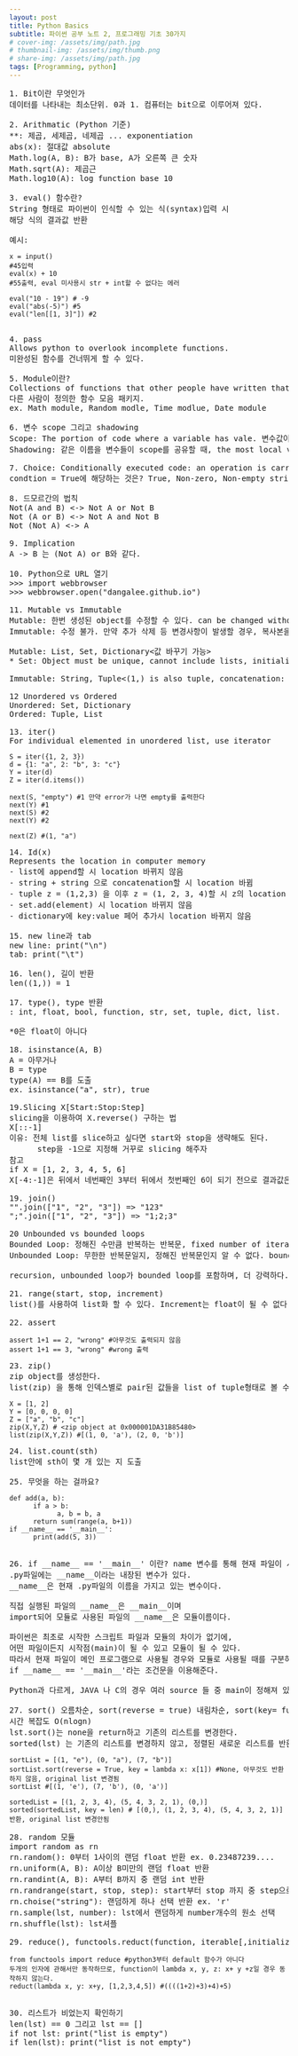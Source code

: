 ```yaml
---
layout: post
title: Python Basics
subtitle: 파이썬 공부 노트 2, 프로그래밍 기초 30가지
# cover-img: /assets/img/path.jpg
# thumbnail-img: /assets/img/thumb.png
# share-img: /assets/img/path.jpg
tags: [Programming, python]
---
```

<pre>
1. Bit이란 무엇인가
데이터를 나타내는 최소단위. 0과 1. 컴퓨터는 bit으로 이루어져 있다.

2. Arithmatic (Python 기준)
**: 제곱, 세제곱, 네제곱 ... exponentiation
abs(x): 절대값 absolute
Math.log(A, B): B가 base, A가 오른쪽 큰 숫자
Math.sqrt(A): 제곱근
Math.log10(A): log function base 10

3. eval() 함수란?
String 형태로 파이썬이 인식할 수 있는 식(syntax)입력 시
해당 식의 결과값 반환

예시:
</pre>
```
x = input()
#45입력
eval(x) + 10
#55출력, eval 미사용시 str + int할 수 없다는 에러

eval("10 - 19") # -9
eval("abs(-5)") #5
eval("len[[1, 3]"]) #2
```

<pre>

4. pass
Allows python to overlook incomplete functions.
미완성된 함수를 건너뛰게 할 수 있다.

5. Module이란?
Collections of functions that other people have written that programmers find useful.
다른 사람이 정의한 함수 모음 패키지.
ex. Math module, Random modle, Time modlue, Date module

6. 변수 scope 그리고 shadowing
Scope: The portion of code where a variable has vale. 변수값이 적용되는 코드 구역
Shadowing: 같은 이름을 변수들이 scope를 공유할 때, the most local variable is the one that owns the scope.

7. Choice: Conditionally executed code: an operation is carried out only when some condition is true
condtion = True에 해당하는 것은? True, Non-zero, Non-empty string, 그리고 Non-empty List

8. 드모르간의 법칙
Not(A and B) <-> Not A or Not B
Not (A or B) <-> Not A and Not B
Not (Not A) <-> A

9. Implication
A -> B 는 (Not A) or B와 같다.

10. Python으로 URL 열기
>>> import webbrowser
>>> webbrowser.open("dangalee.github.io")

11. Mutable vs Immutable
Mutable: 한번 생성된 object를 수정할 수 있다. can be changed without making a copy. 기존 list, set, dictionary에서 element 추가 및 삭제를 할 경우, 같은 메모리 위치로 유지된다. memory location will also be same. 
Immutable: 수정 불가. 만약 추가 삭제 등 변경사항이 발생할 경우, 복사본을 생성해야 한다. 간단히 tuple을 list로 만들고 list에서 변경 및 수정한 뒤 다시 tuple로 바꿔줘야 한다.

Mutable: List<append, concatenation: +, replication: *>, Set<add, union: +, intersection>, Dictionary<값 바꾸기 가능>
* Set: Object must be unique, cannot include lists, initialize with set(), {1,2} == {2,1} == {2, 2, 1}

Immutable: String<concatenation: +, replication: *>, Tuple<(1,) is also tuple, concatenation: +, replication: *,(3) is not tuple but integer>

12 Unordered vs Ordered
Unordered: Set, Dictionary
Ordered: Tuple, List

13. iter()
For individual elemented in unordered list, use iterator
</pre>

```
S = iter({1, 2, 3})
d = {1: "a", 2: "b", 3: "c"}
Y = iter(d)
Z = iter(d.items())

next(S, "empty") #1 만약 error가 나면 empty를 출력한다
next(Y) #1
next(S) #2
next(Y) #2

next(Z) #(1, "a")
```

<pre>
14. Id(x)
Represents the location in computer memory
- list에 append할 시 location 바뀌지 않음
- string + string 으로 concatenation할 시 location 바뀜
- tuple z = (1,2,3) 을 이후 z = (1, 2, 3, 4)할 시 z의 location 바뀜
- set.add(element) 시 location 바뀌지 않음
- dictionary에 key:value 페어 추가시 location 바뀌지 않음

15. new line과 tab
new line: print("\n")
tab: print("\t")

16. len(), 길이 반환
len((1,)) = 1

17. type(), type 반환
: int, float, bool, function, str, set, tuple, dict, list. 

*0은 float이 아니다

18. isinstance(A, B)
A = 아무거나
B = type
type(A) == B를 도출
ex. isinstance("a", str), true

19.Slicing X[Start:Stop:Step]
slicing을 이용하여 X.reverse() 구하는 법 
X[::-1]
이유: 전체 list를 slice하고 싶다면 start와 stop을 생략해도 된다.
      step을 -1으로 지정해 거꾸로 slicing 해주자
참고
if X = [1, 2, 3, 4, 5, 6]
X[-4:-1]은 뒤에서 네번째인 3부터 뒤에서 첫번째인 6이 되기 전으로 결과값은 [3, 4, 5]이다.

19. join()
"".join(["1", "2", "3"]) => "123"
";".join(["1", "2", "3"]) => "1;2;3"

20 Unbounded vs bounded loops
Bounded Loop: 정해진 수만큼 반복하는 반복문, fixed number of iterations 예시: for i in range(start, end, increment)
Unbounded Loop: 무한한 반복문일지, 정해진 반복문인지 알 수 없다. bounded보다 강력한 반복문. 예시 for i in x

recursion, unbounded loop가 bounded loop를 포함하며, 더 강력하다.

21. range(start, stop, increment)
list()를 사용하여 list화 할 수 있다. Increment는 float이 될 수 없다.

22. assert <Boolean> <expression>
</pre>

```
assert 1+1 == 2, "wrong" #아무것도 출력되지 않음
assert 1+1 == 3, "wrong" #wrong 출력
```

<pre>
23. zip()
zip object를 생성한다.
list(zip) 을 통해 인덱스별로 pair된 값들을 list of tuple형태로 볼 수 있다.
</pre>

```
X = [1, 2]
Y = [0, 0, 0, 0]
Z = ["a", "b", "c"]
zip(X,Y,Z) # <zip object at 0x000001DA31B85480>
list(zip(X,Y,Z)) #[(1, 0, 'a'), (2, 0, 'b')] 
```

<pre>
24. list.count(sth)
list안에 sth이 몇 개 있는 지 도출

25. 무엇을 하는 걸까요?
</pre>

```
def add(a, b):
      if a > b:
            a, b = b, a
      return sum(range(a, b+1))
if __name__ == '__main__':
      print(add(5, 3))
```

<pre>

26. if __name__ == '__main__' 이란? name 변수를 통해 현재 파일이 시작점인지, 모듈인지 확인
.py파일에는 __name__이라는 내장된 변수가 있다.
__name__은 현재 .py파일의 이름을 가지고 있는 변수이다.

직접 실행된 파일의 __name__은 __main__이며
import되어 모듈로 사용된 파일의 __name__은 모듈이름이다.

파이썬은 최초로 시작한 스크립트 파일과 모듈의 차이가 없기에,
어떤 파일이든지 시작점(main)이 될 수 있고 모듈이 될 수 있다. 
따라서 현재 파일이 메인 프로그램으로 사용될 경우와 모듈로 사용될 때를 구분하기 위해 
if __name__ == '__main__'라는 조건문을 이용해준다.

Python과 다르게, JAVA 나 C의 경우 여러 source 들 중 main이 정해져 있다. 시작점이 정해져 있다는 뜻이다.

27. sort() 오름차순, sort(reverse = true) 내림차순, sort(key= function)
시간 복잡도 O(nlogn)
lst.sort()는 none을 return하고 기존의 리스트를 변경한다.
sorted(lst) 는 기존의 리스트를 변경하지 않고, 정렬된 새로운 리스트를 반환한다.
</pre>

```
sortList = [(1, "e"), (0, "a"), (7, "b")]
sortList.sort(reverse = True, key = lambda x: x[1]) #None, 아무것도 반환하지 않음, original list 변경됨
sortList #[(1, 'e'), (7, 'b'), (0, 'a')]

sortedList = [(1, 2, 3, 4), (5, 4, 3, 2, 1), (0,)]
sorted(sortedList, key = len) # [(0,), (1, 2, 3, 4), (5, 4, 3, 2, 1)] 반환, original list 변경안됨
```

<pre>
28. random 모듈
import random as rn
rn.random(): 0부터 1사이의 랜덤 float 반환 ex. 0.23487239....
rn.uniform(A, B): A이상 B미만의 랜덤 float 반환
rn.randint(A, B): A부터 B까지 중 랜덤 int 반환
rn.randrange(start, stop, step): start부터 stop 까지 중 step으로 만들어지는 랜덤 int 반환
rn.choise("string"): 랜덤하게 하나 선택 반환 ex. 'r'
rn.sample(lst, number): lst에서 랜덤하게 number개수의 원소 선택
rn.shuffle(lst): lst셔플

29. reduce(), functools.reduct(function, iterable[,initializer])
</pre>

```
from functools import reduce #python3부터 default 함수가 아니다
두개의 인자에 관해서만 동작하므로, function이 lambda x, y, z: x+ y +z일 경우 동작하지 않는다.
reduct(lambda x, y: x+y, [1,2,3,4,5]) #((((1+2)+3)+4)+5)

```

<pre>

30. 리스트가 비었는지 확인하기
len(lst) == 0 그리고 lst == []
if not lst: print("list is empty")
if len(lst): print("list is not empty")

</pre>